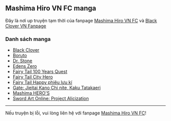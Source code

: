 ## Mashima Hiro VN FC manga
Đây là nơi up truyện tạm thời của fanpage [Mashima Hiro VN FC](https://fb.com/mashimahirovnfc) và [Black Clover VN Fanpage](https://fb.com/Black-Clover-VN-Fanpage-1049221435105449)
### Danh sách manga
- [Black Clover](/mangas/black-clover.html)
- [Boruto](/mangas/boruto.html)
- [Dr. Stone](/mangas/dr-stone.html)
- [Edens Zero](/mangas/ez.html)
- [Fairy Tail 100 Years Quest](/mangas/ft100.html)
- [Fairy Tail City Hero](/mangas/ftch.html)
- [Fairy Tail Happy phiêu lưu kí](/mangas/ftha.html)
- [Gate: Jieitai Kano Chi nite, Kaku Tatakaeri](/mangas/gate-jieitai.html)
- [Mashima HERO'S](/mangas/heros.html)
- [Sword Art Online: Project Alicization](/mangas/sao-pa.html)

---
Nếu truyện bị lỗi, vui lòng liên hệ với fanpage [Mashima Hiro VN FC](https://fb.com/mashimahirovnfc)!